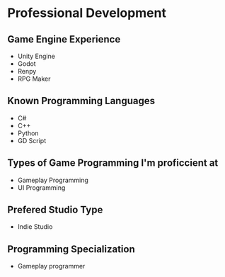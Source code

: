 # Professional Development

## Game Engine Experience
* Unity Engine
* Godot
* Renpy
* RPG Maker

## Known Programming Languages
* C#
* C++
* Python
* GD Script

## Types of Game Programming I'm proficcient at
* Gameplay Programming
* UI Programming

## Prefered Studio Type
* Indie Studio

## Programming Specialization
* Gameplay programmer
